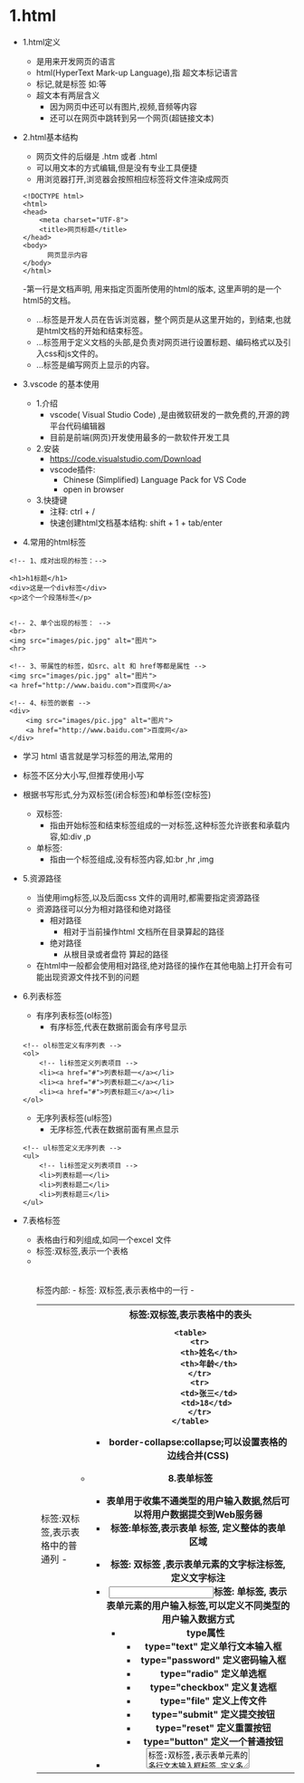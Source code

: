 # 1.html
- 1.html定义
    - 是用来开发网页的语言
    - html(HyperText Mark-up Language),指 超文本标记语言
    - 标记,就是标签 如:<html></html>等
    - 超文本有两层含义
        - 因为网页中还可以有图片,视频,音频等内容
        - 还可以在网页中跳转到另一个网页(超链接文本)

- 2.html基本结构
    - 网页文件的后缀是 .htm 或者 .html
    - 可以用文本的方式编辑,但是没有专业工具便捷
    - 用浏览器打开,浏览器会按照相应标签将文件渲染成网页
    ```
    <!DOCTYPE html>
    <html>
    <head>            
        <meta charset="UTF-8">
        <title>网页标题</title>
    </head>
    <body>
          网页显示内容
    </body>
    </html>
    ```
     -第一行<!DOCTYPE html>是文档声明, 用来指定页面所使用的html的版本, 这里声明的是一个html5的文档。
    - <html>...</html>标签是开发人员在告诉浏览器，整个网页是从<html>这里开始的，到<html>结束,也就是html文档的开始和结束标签。
    - <head>...</head>标签用于定义文档的头部,是负责对网页进行设置标题、编码格式以及引入css和js文件的。
    - <body>...</body>标签是编写网页上显示的内容。
 
 - 3.vscode 的基本使用
     - 1.介绍
         - vscode( Visual Studio Code) ,是由微软研发的一款免费的,开源的跨平台代码编辑器
         - 目前是前端(网页)开发使用最多的一款软件开发工具
    - 2.安装
        - https://code.visualstudio.com/Download       
        - vscode插件:
            - Chinese (Simplified) Language Pack for VS Code
            - open in browser
    - 3.快捷键
        - 注释: ctrl + /
        - 快速创建html文档基本结构: shift + 1 +  tab/enter

- 4.常用的html标签

```
<!-- 1、成对出现的标签：-->

<h1>h1标题</h1>
<div>这是一个div标签</div>
<p>这个一个段落标签</p>


<!-- 2、单个出现的标签： -->
<br>
<img src="images/pic.jpg" alt="图片">
<hr>

<!-- 3、带属性的标签，如src、alt 和 href等都是属性 -->
<img src="images/pic.jpg" alt="图片">
<a href="http://www.baidu.com">百度网</a>

<!-- 4、标签的嵌套 -->
<div>
    <img src="images/pic.jpg" alt="图片">
    <a href="http://www.baidu.com">百度网</a>
</div>
```
- 学习 html 语言就是学习标签的用法,常用的 
- 标签不区分大小写,但推荐使用小写
- 根据书写形式,分为双标签(闭合标签)和单标签(空标签)
    - 双标签:
        - 指由开始标签和结束标签组成的一对标签,这种标签允许嵌套和承载内容,如:div ,p 
    - 单标签:
        - 指由一个标签组成,没有标签内容,如:br ,hr ,img
        
- 5.资源路径
    - 当使用img标签,以及后面css 文件的调用时,都需要指定资源路径
    - 资源路径可以分为相对路径和绝对路径
        - 相对路径
            - 相对于当前操作html 文档所在目录算起的路径
        - 绝对路径
            - 从根目录或者盘符 算起的路径
    - 在html中一般都会使用相对路径,绝对路径的操作在其他电脑上打开会有可能出现资源文件找不到的问题
        

- 6.列表标签
    - 有序列表标签(ol标签)
        - 有序标签,代表在数据前面会有序号显示
    ```
    <!-- ol标签定义有序列表 -->
    <ol>
        <!-- li标签定义列表项目 -->
        <li><a href="#">列表标题一</a></li>
        <li><a href="#">列表标题二</a></li>
        <li><a href="#">列表标题三</a></li>
    </ol>
    ```
    
    - 无序列表标签(ul标签)
        - 无序标签,代表在数据前面有黑点显示
    ```
    <!-- ul标签定义无序列表 -->
    <ul>
        <!-- li标签定义列表项目 -->
        <li>列表标题一</li>
        <li>列表标题二</li>
        <li>列表标题三</li>
    </ul>
    ```

- 7.表格标签
    - 表格由行和列组成,如同一个excel 文件
    - <table>标签:双标签,表示一个表格
    - <table>标签内部:
        - <tr>标签: 双标签,表示表格中的一行
            - <td>标签:双标签,表示表格中的普通列
            - <th>标签:双标签,表示表格中的表头

    ```
    <table>
        <tr>
            <th>姓名</th>
            <th>年龄</th>
        </tr>
        <tr>
            <td>张三</td>
            <td>18</td> 
        </tr>
    </table>
    ```
    - border-collapse:collapse;可以设置表格的边线合并(CSS)
 
- 8.表单标签
    - 表单用于收集不通类型的用户输入数据,然后可以将用户数据提交到Web服务器
    - <form>标签:单标签,表示表单 标签, 定义整体的表单区域
    - <label>标签: 双标签 ,表示表单元素的文字标注标签,定义文字标注
    - <input>标签: 单标签, 表示表单元素的用户输入标签,可以定义不同类型的用户输入数据方式
        - type属性
            - type="text" 定义单行文本输入框
            - type="password" 定义密码输入框
            - type="radio" 定义单选框
            - type="checkbox" 定义复选框
            - type="file" 定义上传文件
            - type="submit" 定义提交按钮
            - type="reset" 定义重置按钮
            - type="button" 定义一个普通按钮
    - <textarea>标签:双标签,表示表单元素的多行文本输入框标签,定义多行文本输入框
    - <select>标签:双标签,表示表单元素的下拉列表标签,定义下拉列表
        - <option>标签于<select>配合使用,定义下拉列表的选项

```
<form>
    <p>
        <label>姓名：</label><input type="text">
    </p>
    <p>
        <label>密码：</label><input type="password">
    </p>
    <p>
        <label>性别：</label>
        <input type="radio"> 男
        <input type="radio"> 女
    </p>
    <p>
        <label>爱好：</label>
        <input type="checkbox"> 唱歌
        <input type="checkbox"> 跑步
        <input type="checkbox"> 游泳
    </p>
    <p>
        <label>照片：</label>
        <input type="file">
    </p>
    <p>
        <label>个人描述：</label>
        <textarea></textarea>
    </p>
    <p>
        <label>籍贯：</label>
        <select>
            <option>北京</option>
            <option>上海</option>
            <option>广州</option>
            <option>深圳</option>
        </select>
    </p>
    <p>
        <input type="submit" value="提交">
        <input type="reset" value="重置">
    </p>
</form>
```                

- 9.表单提交
    - <form> 表单属性设置
        - action属性 设置表单数据提交地址(网址)
        - method属性 设置表单提交的方式，一般有“GET”方式和“POST”方式, 不区分大小写
        - 提交方式就是等同于HTTP的GET 和 POST
        
    ```
    <form action="https://www.baidu.com" method="GET">
        <p>
            <label>姓名：</label><input type="text" name="username" value="11" />
        </p>
        <p>
            <label>密码：</label><input type="password" name="password" />
        </p>
        <p>
            <label>性别：</label>
            <input type="radio" name="gender" value="0" /> 男
            <input type="radio" name="gender" value="1" /> 女
        </p>
        <p>
            <label>爱好：</label>
            <input type="checkbox" name="like" value="sing" /> 唱歌
            <input type="checkbox" name="like" value="run" /> 跑步
            <input type="checkbox" name="like" value="swiming" /> 游泳
        </p>
        <p>
            <label>照片：</label>
            <input type="file" name="person_pic">
        </p>
        <p>
            <label>个人描述：</label>
            <textarea name="about"></textarea>
        </p>
        <p>
            <label>籍贯：</label>
            <select name="site">
                <option value="0">北京</option>
                <option value="1">上海</option>
                <option value="2">广州</option>
                <option value="3">深圳</option>
            </select>
        </p>
        <p>
            <input type="submit" name="" value="提交">
            <input type="reset" name="" value="重置">
        </p>
    </form>
    ```
    - 表单元素属设置
        - name: 表单元素的名称，用于作为提交表单数据时的参数名
        - value: 表单元素的值，用于作为提交表单数据时参数名所对应的值


    
    
    
    
    






